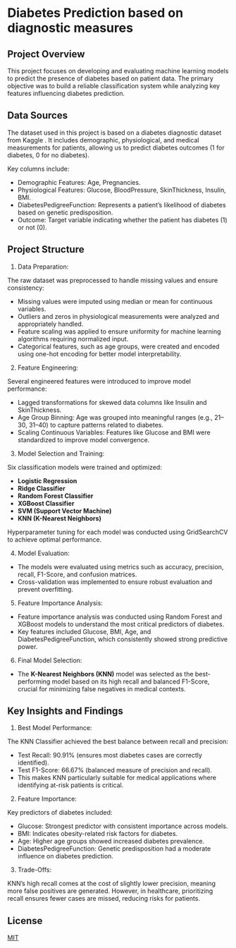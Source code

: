 # Diabetes Prediction based on diagnostic measures
## Project Overview
This project focuses on developing and evaluating machine learning models to predict the presence of diabetes based on patient data. The primary objective was to build a reliable classification system while analyzing key features influencing diabetes prediction.

## Data Sources
The dataset used in this project is based on a diabetes diagnostic dataset from Kaggle . It includes demographic, physiological, and medical measurements for patients, allowing us to predict diabetes outcomes (1 for diabetes, 0 for no diabetes).

Key columns include:

- Demographic Features: Age, Pregnancies.
- Physiological Features: Glucose, BloodPressure, SkinThickness, Insulin, BMI.
- DiabetesPedigreeFunction: Represents a patient’s likelihood of diabetes based on genetic predisposition.
- Outcome: Target variable indicating whether the patient has diabetes (1) or not (0).

## Project Structure
1. Data Preparation:

The raw dataset was preprocessed to handle missing values and ensure consistency:
- Missing values were imputed using median or mean for continuous variables.
- Outliers and zeros in physiological measurements were analyzed and appropriately handled.
- Feature scaling was applied to ensure uniformity for machine learning algorithms requiring normalized input.
- Categorical features, such as age groups, were created and encoded using one-hot encoding for better model interpretability.

2. Feature Engineering:

Several engineered features were introduced to improve model performance:
- Lagged transformations for skewed data columns like Insulin and SkinThickness.
- Age Group Binning: Age was grouped into meaningful ranges (e.g., 21–30, 31–40) to capture patterns related to diabetes.
- Scaling Continuous Variables: Features like Glucose and BMI were standardized to improve model convergence.

3. Model Selection and Training:

Six classification models were trained and optimized:
- **Logistic Regression**
- **Ridge Classifier**
- **Random Forest Classifier**
- **XGBoost Classifier**
- **SVM (Support Vector Machine)**
- **KNN (K-Nearest Neighbors)**

Hyperparameter tuning for each model was conducted using GridSearchCV to achieve optimal performance.

4. Model Evaluation:

- The models were evaluated using metrics such as accuracy, precision, recall, F1-Score, and confusion matrices.
- Cross-validation was implemented to ensure robust evaluation and prevent overfitting.

5. Feature Importance Analysis:

- Feature importance analysis was conducted using Random Forest and XGBoost models to understand the most critical predictors of diabetes.
- Key features included Glucose, BMI, Age, and DiabetesPedigreeFunction, which consistently showed strong predictive power.

6. Final Model Selection:

- The **K-Nearest Neighbors (KNN)** model was selected as the best-performing model based on its high recall and balanced F1-Score, crucial for minimizing false negatives in medical contexts.

## Key Insights and Findings
1. Best Model Performance:

The KNN Classifier achieved the best balance between recall and precision:
- Test Recall: 90.91% (ensures most diabetes cases are correctly identified).
- Test F1-Score: 66.67% (balanced measure of precision and recall).
- This makes KNN particularly suitable for medical applications where identifying at-risk patients is critical.

2. Feature Importance:

Key predictors of diabetes included:
- Glucose: Strongest predictor with consistent importance across models.
- BMI: Indicates obesity-related risk factors for diabetes.
- Age: Higher age groups showed increased diabetes prevalence.
- DiabetesPedigreeFunction: Genetic predisposition had a moderate influence on diabetes prediction.

3. Trade-Offs:

KNN’s high recall comes at the cost of slightly lower precision, meaning more false positives are generated. However, in healthcare, prioritizing recall ensures fewer cases are missed, reducing risks for patients.

## License

[MIT](https://choosealicense.com/licenses/mit/)